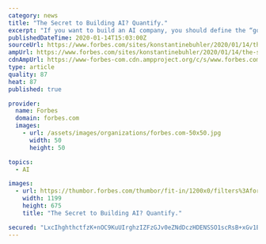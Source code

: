 ```yaml
---
category: news
title: "The Secret to Building AI? Quantify."
excerpt: "If you want to build an AI company, you should define the “goal” of your AI and have a quantitative means to progress toward that goal."
publishedDateTime: 2020-01-14T15:03:00Z
sourceUrl: https://www.forbes.com/sites/konstantinebuhler/2020/01/14/the-secret-to-building-ai-quantify/
ampUrl: https://www.forbes.com/sites/konstantinebuhler/2020/01/14/the-secret-to-building-ai-quantify/amp/
cdnAmpUrl: https://www-forbes-com.cdn.ampproject.org/c/s/www.forbes.com/sites/konstantinebuhler/2020/01/14/the-secret-to-building-ai-quantify/amp/
type: article
quality: 87
heat: 87
published: true

provider:
  name: Forbes
  domain: forbes.com
  images:
    - url: /assets/images/organizations/forbes.com-50x50.jpg
      width: 50
      height: 50

topics:
  - AI

images:
  - url: https://thumbor.forbes.com/thumbor/fit-in/1200x0/filters%3Aformat%28jpg%29/https%3A%2F%2Fspecials-images.forbesimg.com%2Fimageserve%2F1130913708%2F0x0.jpg%3FcropX1%3D0%26cropX2%3D7952%26cropY1%3D404%26cropY2%3D4879
    width: 1199
    height: 675
    title: "The Secret to Building AI? Quantify."

secured: "LxcIhghthctfzK+nOC9KuUIrghzIZFzGJv0eZNdDczHDENSSO1scRsB+xGv1ERMWcZyR/eyq6T4fwyGr+IqerIJyaL8/A+cagXOD5gz2Cbj84/f4ES4kEC5R9FfLXnD1E2RNxQAqkCtFQHX6rIc7+xxayI0Ctz1LVsEOVoYaFKV/LmoyGozOl3yIDRlqsChoqPDNh6kKpwjpmpmIHGYL1wkPQn4OLFFBMqhkTxeynOh8vd1m2I9GolvsoIKC7bpwteCY6is4aeE5oWanJfPm0UlErYLruhbV8mXYuZzRhIhNfh7YOqeEeynNeVVLvs3iP+kcz0fNk8lzqjjQErA6r7oa1IS60rnzB/XEnzC9lYgiBLmNfZ3z4CWB1i4ZrjzrJ7xB2oiAvYzkwFh5zrnkDXEn5vF3z9/ZFRU4KYQMwg7AybCN29ZHRG3bzAEu1MhR8RN5Q+aoAHzW5s0R4SYhGQ==;dR+Z7/uYVAreFcBzz3OtPA=="
---
```


